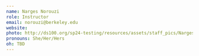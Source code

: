 ```yaml
---
name: Narges Norouzi
role: Instructor
email: norouzi@berkeley.edu
website:
photo: http://ds100.org/sp24-testing/resources/assets/staff_pics/Narges_Norouzi.jpg
pronouns: She/Her/Hers
oh: TBD
---
```

